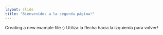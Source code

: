 ```yaml
---
layout: slide
title: "Bienvenidos a la segunda página!"
---
```

Creating a new example file :)
Utiliza la flecha hacia la izquierda para volver!
